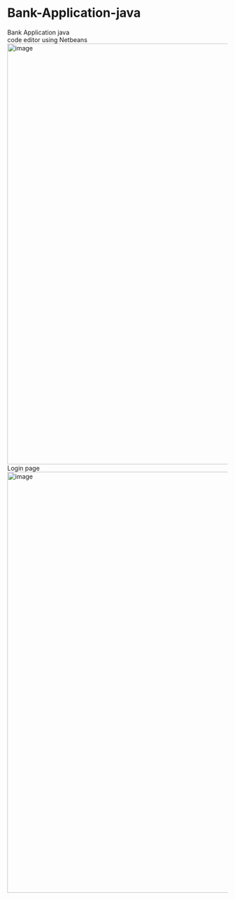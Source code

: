 # Bank-Application-java
Bank Application java      
code editor using Netbeans  
<img width="960" alt="image" src="https://github.com/user-attachments/assets/5103c723-cdfa-4878-8f36-dec35a112b56" />
Login page
<img width="960" alt="image" src="https://github.com/user-attachments/assets/30f09a21-bc6e-43a2-bc38-037e51a8c43f" />

